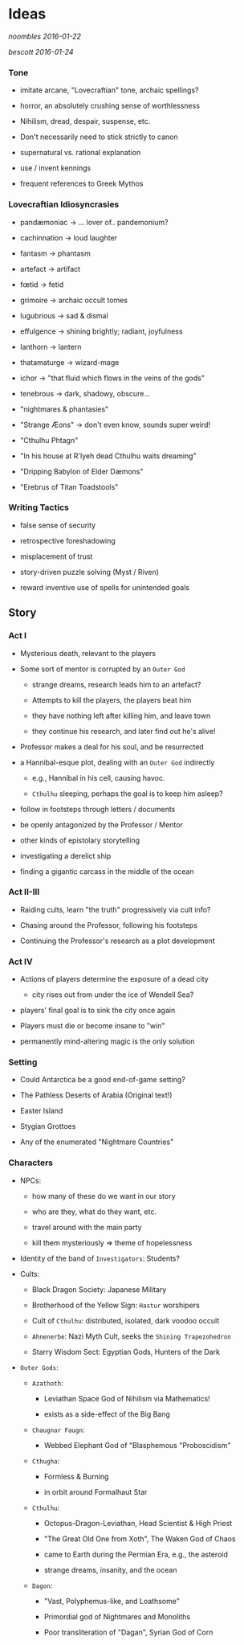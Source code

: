 
Ideas
=====

_noombles 2016-01-22_

_bescott 2016-01-24_


### Tone ###

- imitate arcane, "Lovecraftian" tone, archaic spellings?

- horror, an absolutely crushing sense of worthlessness

- Nihilism, dread, despair, suspense, etc.

- Don't necessarily need to stick strictly to canon

- supernatural vs. rational explanation

- use / invent kennings

- frequent references to Greek Mythos


### Lovecraftian Idiosyncrasies ###

- pandæmoniac -> ... lover of.. pandemonium?

- cachinnation -> loud laughter

- fantasm -> phantasm

- artefact -> artifact

- fœtid -> fetid

- grimoire -> archaic occult tomes

- lugubrious -> sad & dismal

- effulgence -> shining brightly; radiant, joyfulness

- lanthorn -> lantern

- thatamaturge -> wizard-mage

- ichor -> "that fluid which flows in the veins of the gods"

- tenebrous -> dark, shadowy, obscure...

- "nightmares & phantasies"

- "Strange Æons" -> don't even know, sounds super weird!

- "Cthulhu Phtagn"

- "In his house at R'lyeh dead Cthulhu waits dreaming"

- "Dripping Babylon of Elder Dæmons"

- "Erebrus of Titan Toadstools"


### Writing Tactics ###

- false sense of security

- retrospective foreshadowing

- misplacement of trust

- story-driven puzzle solving (Myst / Riven)

- reward inventive use of spells for unintended goals


Story
-----


### Act I ###

- Mysterious death, relevant to the players

- Some sort of mentor is corrupted by an `Outer God`

  * strange dreams, research leads him to an artefact?

  * Attempts to kill the players, the players beat him

  * they have nothing left after killing him, and leave town

  * they continue his research, and later find out he's alive!

- Professor makes a deal for his soul, and be resurrected

- a Hannibal-esque plot, dealing with an `Outer God` indirectly

  * e.g., Hannibal in his cell, causing havoc.

  * `Cthulhu` sleeping, perhaps the goal is to keep him asleep?

- follow in footsteps through letters / documents

- be openly antagonized by the Professor / Mentor

- other kinds of epistolary storytelling

- investigating a derelict ship

- finding a gigantic carcass in the middle of the ocean


### Act II-III ###

- Raiding cults, learn "the truth" progressively via cult info?

- Chasing around the Professor, following his footsteps

- Continuing the Professor's research as a plot development


### Act IV ###

- Actions of players determine the exposure of a dead city

  * city rises out from under the ice of Wendell Sea?

- players' final goal is to sink the city once again

- Players must die or become insane to "win"

- permanently mind-altering magic is the only solution


### Setting ###

- Could Antarctica be a good end-of-game setting?

- The Pathless Deserts of Arabia (Original text!)

- Easter Island

- Stygian Grottoes

- Any of the enumerated "Nightmare Countries"


### Characters ###

- NPCs:

  * how many of these do we want in our story

  * who are they, what do they want, etc.

  * travel around with the main party

  * kill them mysteriously => theme of hopelessness

- Identity of the band of `Investigators`: Students?

- Cults:

  * Black Dragon Society: Japanese Military

  * Brotherhood of the Yellow Sign: `Hastur` worshipers

  * Cult of `Cthulhu`: distributed, isolated, dark voodoo occult

  * `Ahnenerbe`: Nazi Myth Cult, seeks the `Shining Trapezohedron`

  * Starry Wisdom Sect: Egyptian Gods, Hunters of the Dark

- `Outer Gods`:

  * `Azathoth`:

      + Leviathan Space God of Nihilism via Mathematics!

      + exists as a side-effect of the Big Bang

  * `Chaugnar Faugn`:

      + Webbed Elephant God of "Blasphemous "Proboscidism"

  * `Cthugha`:

      + Formless & Burning

      + in orbit around Formalhaut Star

  * `Cthulhu`:

      + Octopus-Dragon-Leviathan, Head Scientist & High Priest

      + "The Great Old One from Xoth", The Waken God of Chaos

      + came to Earth during the Permian Era, e.g., the asteroid

      + strange dreams, insanity, and the ocean

  * `Dagon`:

      + "Vast, Polyphemus-like, and Loathsome"

      + Primordial god of Nightmares and Monoliths

      + Poor transliteration of "Dagan", Syrian God of Corn


